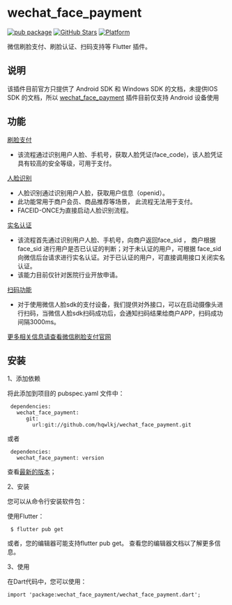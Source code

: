 # wechat_face_payment

[![pub package](https://img.shields.io/pub/v/wechat_face_payment.svg)](https://pub.dartlang.org/packages/wechat_face_payment)
[![GitHub Stars](https://img.shields.io/github/stars/hqwlkj/wechat_face_payment.svg?logo=github)](https://github.com/hqwlkj/wechat_face_payment)
[![Platform](https://img.shields.io/badge/platform-android-green.svg)](https://img.shields.io/badge/platform-Android-green.svg)


微信刷脸支付、刷脸认证、扫码支持等 Flutter 插件。

## 说明
该插件目前官方只提供了 Android SDK 和 Windows SDK  的文档，未提供IOS SDK 的文档，所以 [wechat_face_payment](https://github.com/hqwlkj/wechat_face_payment.git)  插件目前仅支持 Android 设备使用

## 功能
[刷脸支付](https://pay.weixin.qq.com/wiki/doc/wxfacepay/develop/android/facepay.html)
    <ul>
       <li>该流程通过识别用户人脸、手机号，获取人脸凭证(face_code)，该人脸凭证具有较高的安全等级，可用于支付。</li>
    </ul>
    
[人脸识别](https://pay.weixin.qq.com/wiki/doc/wxfacepay/develop/android/faceuser.html) 
    <ul>
       <li>人脸识别通过识别用户人脸，获取用户信息（openid）。</li>
       <li>此功能常用于商户会员、商品推荐等场景， 此流程无法用于支付。</li>
       <li>FACEID-ONCE为直接启动人脸识别流程。</li>
    </ul>

[实名认证](https://pay.weixin.qq.com/wiki/doc/wxfacepay/develop/android/sid.html)
    <ul>
       <li>该流程首先通过识别用户人脸、手机号，向商户返回face_sid ， 商户根据 face_sid 进行用户是否已认证的判断；对于未认证的用户，可根据 face_sid 向微信后台请求进行实名认证。对于已认证的用户，可直接调用接口关闭实名认证。</li>
       <li>该能力目前仅针对医院行业开放申请。</li>
    </ul>
    
[扫码功能](https://pay.weixin.qq.com/wiki/doc/wxfacepay/develop/android/scancode.html)
    <ul>
       <li>对于使用微信人脸sdk的支付设备，我们提供对外接口，可以在启动摄像头进行扫码，当微信人脸sdk扫码成功后，会通知扫码结果给商户APP，扫码成功间隔3000ms。</li>
    </ul>
    
    
[更多相关信息请查看微信刷脸支付官网](https://pay.weixin.qq.com/wiki/doc/wxfacepay/)


## 安装
1、添加依赖

将此添加到项目的 pubspec.yaml 文件中：
```
 dependencies:
   wechat_face_payment: 
      git:
        url:git://github.com/hqwlkj/wechat_face_payment.git
```
或者

```
 dependencies:
   wechat_face_payment: version
```
查看[最新的版本](https://pub.flutter-io.cn/packages/wechat_face_payment/install)；

2、安装

您可以从命令行安装软件包：

使用Flutter：

```
 $ flutter pub get

```

或者，您的编辑器可能支持flutter pub get。 查看您的编辑器文档以了解更多信息。


3、使用

在Dart代码中，您可以使用：

```
import 'package:wechat_face_payment/wechat_face_payment.dart';
```

